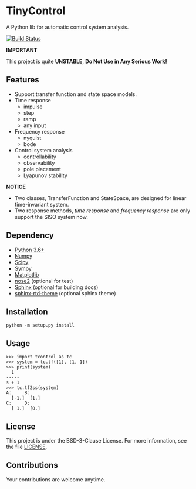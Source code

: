 # TinyControl
A Python lib for automatic control system analysis.

[![Build Status](https://travis-ci.com/akizunx/TinyControl.svg?branch=master)](https://travis-ci.com/akizunx/TinyControl)

__IMPORTANT__ 

This project is quite __UNSTABLE__, __Do Not Use in Any Serious Work!__

## Features
+ Support transfer function and state space models.
+ Time response
    + impulse
    + step
    + ramp
    + any input
+ Frequency response
    + nyquist
    + bode
+ Control system analysis
    + controllability
    + observability
    + pole placement
    + Lyapunov stability

__NOTICE__ 
+ Two classes, TransferFunction and StateSpace, are designed for linear time-invariant system.
+ Two response methods, _time response_ and _frequency response_ are only support the SISO system now.

## Dependency
+ [Python 3.6+](https://www.python.org)
+ [Numpy](https://www.numpy.org)
+ [Scipy](https://scipy.org/)
+ [Sympy](http://www.sympy.org)
+ [Matplotlib](https://matplotlib.org)
+ [nose2](https://github.com/nose-devs/nose2) (optional for test)
+ [Sphinx](http://www.sphinx-doc.org) (optional for building docs)
+ [sphinx-rtd-theme](https://github.com/rtfd/sphinx_rtd_theme) (optional sphinx theme)

## Installation
    python -m setup.py install

## Usage
    >>> import tcontrol as tc
    >>> system = tc.tf([1], [1, 1])
    >>> print(system)
      1
    -----
    s + 1
    >>> tc.tf2ss(system)
    A:     B:
      [-1.]  [1.]
    C:     D:
      [ 1.]  [0.]


## License
This project is under the BSD-3-Clause License. For more information, see the file
[LICENSE](https://github.com/akizunx/TinyControl/blob/master/LICENSE).

## Contributions
Your contributions are welcome anytime.
